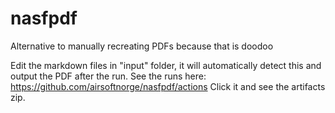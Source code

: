 # nasfpdf
Alternative to manually recreating PDFs because that is doodoo

Edit the markdown files in "input" folder, it will automatically detect this and output the PDF after the run.
See the runs here: https://github.com/airsoftnorge/nasfpdf/actions
Click it and see the artifacts zip. 
